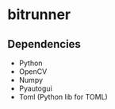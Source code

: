 # bitrunner

## Dependencies
  - Python
  - OpenCV
  - Numpy
  - Pyautogui
  - Toml (Python lib for TOML)
